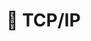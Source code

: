 # 🔱 TCP/IP

<figure><img src="../.gitbook/assets/컴퓨터 네트워크.png" alt=""><figcaption></figcaption></figure>
